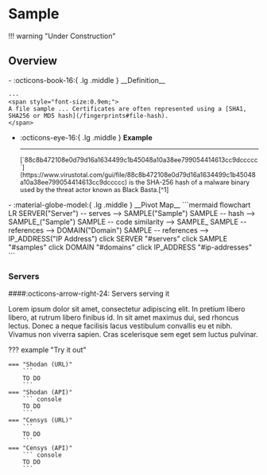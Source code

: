 # Sample

!!! warning "Under Construction"

## Overview

<div class="grid cards" markdown>
-   :octicons-book-16:{ .lg .middle } __Definition__


    ---
	<span style="font-size:0.9em;">
	A file sample ... Certificates are often represented using a [SHA1, SHA256 or MD5 hash](/fingerprints#file-hash).
	</span>

-   :octicons-eye-16:{ .lg .middle } __Example__

    ---
	<span style="font-size:0.9em;">
    [`88c8b472108e0d79d16a1634499c1b45048a10a38ee799054414613cc9dccccc`](https://www.virustotal.com/gui/file/88c8b472108e0d79d16a1634499c1b45048a10a38ee799054414613cc9dccccc) is the SHA-256 hash of a malware binary used by the threat actor known as Black Basta.[^1]
	</span>
</div>

<div class="grid cards" markdown>
-   :material-globe-model:{ .lg .middle } __Pivot Map__
	```mermaid
	flowchart LR
		SERVER("Server") -- serves --> SAMPLE("Sample")
		SAMPLE -- hash --> SAMPLE_("Sample")
		SAMPLE -- code similarity --> SAMPLE_
		SAMPLE -- references --> DOMAIN("Domain")
		SAMPLE -- references --> IP_ADDRESS("IP Address")
		click SERVER "#servers"
		click SAMPLE "#samples"
		click DOMAIN "#domains"
		click IP_ADDRESS "#ip-addresses"
	```
</div>

### Servers

####:octicons-arrow-right-24: Servers serving it

Lorem ipsum dolor sit amet, consectetur adipiscing elit. In pretium libero libero, at rutrum libero finibus id. In sit amet maximus dui, sed rhoncus lectus. Donec a neque facilisis lacus vestibulum convallis eu et nibh. Vivamus non viverra sapien. Cras scelerisque sem eget sem luctus pulvinar.

??? example "Try it out"

	=== "Shodan (URL)"
		```
		TO DO
		```
	=== "Shodan (API)"
		``` console
		TO DO
		```
	=== "Censys (URL)"
		```
		TO DO
		```
	=== "Censys (API)"
		``` console
		TO DO
		```

[^1]: [#StopRansomware: Black Basta](https://www.cisa.gov/news-events/cybersecurity-advisories/aa24-131a)